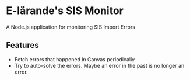 # E-lärande's SIS Monitor

A Node.js application for monitoring SIS Import Errors

## Features

- Fetch errors that happened in Canvas periodically
- Try to auto-solve the errors. Maybe an error in the past is no longer an error.
